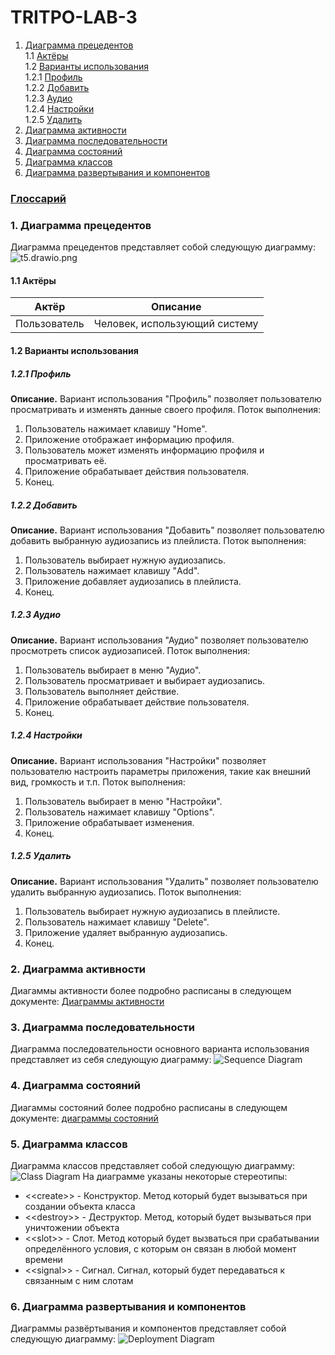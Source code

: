 # TRITPO-LAB-3
1. [Диаграмма прецедентов](#1)<br>
1.1 [Актёры](#1.1)<br>
1.2 [Варианты использования](#1.2)<br>
1.2.1 [Профиль](#1.2.1)<br>
1.2.2 [Добавить](#1.2.2)<br>
1.2.3 [Аудио](#1.2.3)<br>
1.2.4 [Настройки](#1.2.4)<br>
1.2.5 [Удалить](#1.2.5)<br>
2. [Диаграмма активности](#2)
3. [Диаграмма последовательности](#3)
4. [Диаграмма состояний](#4)
5. [Диаграмма классов](#5)
6. [Диаграмма развертывания и компонентов](#6)

### [Глоссарий](https://github.com/steppbol/B-Player/blob/master/documentation/Glossary.md)

### 1. Диаграмма прецедентов<a name="1"></a>
Диаграмма прецедентов представляет собой следующую диаграмму: 
![t5.drawio.png](https://github.com/stptpv/Technical-task/blob/main/t5.drawio.png)
#### 1.1 Актёры<a name="1.1"></a>
Актёр | Описание
--- | ---
Пользователь|Человек, использующий систему

#### 1.2 Варианты использования<a name="1.2"></a>
##### 1.2.1 Профиль<a name="1.2.1"></a>
**Описание.** Вариант использования "Профиль" позволяет пользователю просматривать и изменять данные своего профиля.
Поток выполнения:
1. Пользователь нажимает клавишу "Home".
2. Приложение отображает информацию профиля.
3. Пользователь может изменять информацию профиля и просматривать её.
4. Приложение обрабатывает действия пользователя.
5. Конец.
##### 1.2.2 Добавить<a name="1.2.2"></a>
**Описание.** Вариант использования "Добавить" позволяет пользователю добавить выбранную аудиозапись из плейлиста.
Поток выполнения:
1. Пользователь выбирает нужную аудиозапись.
2. Пользователь нажимает клавишу "Add".
3. Приложение добавляет аудиозапись в плейлиста.
4. Конец.
##### 1.2.3 Аудио<a name="1.2.3"></a>
**Описание.** Вариант использования "Аудио" позволяет пользователю просмотреть список аудиозаписей.
Поток выполнения:
1. Пользователь выбирает в меню "Аудио".
2. Пользователь просматривает и выбирает аудиозапись.
3. Пользователь выполняет действие.
4. Приложение обрабатывает действие пользователя.
5. Конец.
##### 1.2.4 Настройки<a name="1.2.4"></a>
**Описание.** Вариант использования "Настройки" позволяет пользователю настроить параметры приложения, такие как внешний вид, громкость и т.п.
Поток выполнения:
1. Пользователь выбирает в меню "Настройки".
2. Пользователь нажимает клавишу "Options".
3. Приложение обрабатывает изменения.
4. Конец.
##### 1.2.5 Удалить<a name="1.2.5"></a>
**Описание.** Вариант использования "Удалить" позволяет пользователю удалить выбранную аудиозапись.
Поток выполнения:
1. Пользователь выбирает нужную аудиозапись в плейлисте.
2. Пользователь нажимает клавишу "Delete".
3. Приложение удаляет выбранную аудиозапись.
4. Конец.

### 2. Диаграмма активности<a name="2"></a>
Диагаммы активности более подробно расписаны в следующем документе: [Диаграммы активности](https://github.com/stptpv/Technical-task/blob/main/Activity%20diagram)

### 3. Диаграмма последовательности<a name="3"></a>
Диаграмма последовательности основного варианта использования представляет из себя следующую диаграмму:
![Sequence Diagram](https://raw.githubusercontent.com/steppbol/B-Player/master/documentation/uml-diagrams/Sequence/SequenceDiagram.png)

### 4. Диаграмма состояний<a name="4"></a>
Диагаммы состояний более подробно расписаны в следующем документе: [диаграммы состояний](https://github.com/steppbol/B-Player/blob/master/documentation/uml-diagrams/State/README.md)

### 5. Диаграмма классов<a name="5"></a>
Диаграмма классов представляет собой следующую диаграмму: 
![Class Diagram](https://raw.githubusercontent.com/steppbol/B-Player/master/documentation/uml-diagrams/Class/ClassDiagram.png)
На диаграмме указаны некоторые стереотипы:
* \<\<create\>\> - Конструктор. Метод который будет вызываться при создании объекта класса
* \<\<destroy\>\> - Деструктор. Метод, который будет вызываться при уничтожении объекта
* \<\<slot\>\> - Слот. Метод который будет вызваться при срабатывании определённого условия, с которым он связан в любой момент времени
* \<\<signal\>\> - Сигнал. Сигнал, который будет передаваться к связанным с ним слотам

### 6. Диаграмма развертывания и компонентов<a name="6"></a>
Диаграммы развёртывания и компонентов представляет собой следующую диаграмму: 
![Deployment Diagram](https://raw.githubusercontent.com/steppbol/B-Player/master/documentation/uml-diagrams/Deployment%20Component/Deployment.png)
